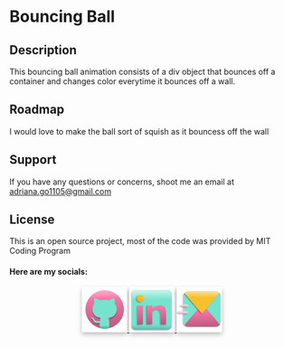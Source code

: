 # Bouncing Ball

## Description
This bouncing ball animation consists of a div object that bounces off a container and changes color everytime it bounces off a wall. 

## Roadmap
I would love to make the ball sort of squish as it bouncess off the wall

## Support
If you have any questions or concerns, shoot me an email at adriana.go1105@gmail.com

## License
This is an open source project, most of the code was provided by MIT Coding Program

#### Here are my socials:

<p align="center">
<a href="https://github.com/adrigalle">
    <img style="filter: drop-shadow(0px 4px 4px rgba(0, 0, 0, 0.25));" size="350px" src="./icons/GitHub.svg"
</a>
<a href="https://www.linkedin.com/in/adriana-gallegos-a2a992159">
    <img style="filter: drop-shadow(0px 4px 4px rgba(0, 0, 0, 0.25));" size="350px" src="./icons/LinkedIn.svg"
</a>   
<a href="mailto:adriana.go1105@gmail.com">
    <img style="filter: drop-shadow(0px 4px 4px rgba(0, 0, 0, 0.25));" size="350px" src="./icons/Email.svg">
</a>

</p>